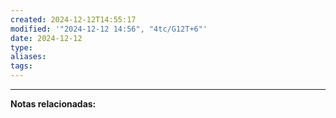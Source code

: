 ```yaml
---
created: 2024-12-12T14:55:17
modified: '"2024-12-12 14:56", "4tc/G12T+6"'
date: 2024-12-12
type: 
aliases: 
tags: 
---
```



--- 
 **Notas relacionadas:**
 